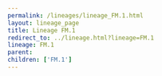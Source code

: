 ```yaml
---
permalink: /lineages/lineage_FM.1.html
layout: lineage_page
title: Lineage FM.1
redirect_to: ../lineage.html?lineage=FM.1
lineage: FM.1
parent: 
children: ['FM.1']
---
```

